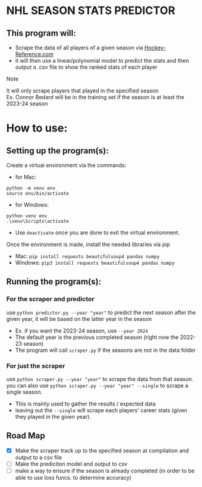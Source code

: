 # NHL SEASON STATS PREDICTOR

## This program will:
- Scrape the data of all players of a given season via [Hockey-Reference.com](https://www.hockey-reference.com/leagues/NHL_2024_skaters.html)
- it will then use a linear/polynomial model to predict the stats and then output a .csv file to show the ranked stats of each player
> [!NOTE]
> It will only scrape players that played in the specified season <br>
> Ex. Connor Bedard will be in the training set if the season is at least the 2023-24 season

# How to use:
## Setting up the program(s):
Create a virtual environment via the commands:
  - for Mac:
  ```
  python -m venv env
  source env/bin/activate
  ```
  - for Windows:
  ```
  python venv env
  .\venv\Scripts\activate
  ```
 - Use `deactivate` once you are done to exit the virtual environment.

Once the environment is made, install the needed libraries via pip
  - Mac: `pip install requests beautifulsoup4 pandas numpy`
  - Windows: `pip3 install requests beautifulsoup4 pandas numpy`
    
## Running the program(s):
### For the scraper and predictor
use `python predictor.py --year "year"` to predict the next season after the given year, it will be based on the latter year in the season
  - Ex. if you want the 2023-24 season, use `--year 2024`
  - The default year is the previous completed season (right now the 2022-23 season)
  - The program will call `scraper.py` if the seasons are not in the data folder

### For just the scraper
use `python scraper.py --year "year"` to scrape the data from that season. <br/>
you can also use `python scraper.py --year "year" --single` to scrape a single season.
  - This is mainly used to gather the results / expected data
  - leaving out the `--single` will scrape each players' career stats (given they played in the given year).

## Road Map
- [x] Make the scraper track up to the specified season at compilation and output to a csv file
- [ ] Make the prediciton model and output to csv
- [ ] make a way to ensure if the season is already completed \(in order to be able to use loss funcs. to determine accuracy)
